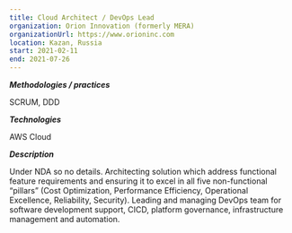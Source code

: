 ```yaml
---
title: Cloud Architect / DevOps Lead
organization: Orion Innovation (formerly MERA)
organizationUrl: https://www.orioninc.com
location: Kazan, Russia
start: 2021-02-11
end: 2021-07-26
---
```


***Methodologies / practices***

SCRUM, DDD

***Technologies***

AWS Cloud

***Description***

Under NDA so no details.
Architecting solution which address functional feature requirements and ensuring it to excel in all five non-functional “pillars” (Cost Optimization, Performance Efficiency, Operational Excellence, Reliability, Security).
Leading and managing DevOps team for software development support, CICD, platform governance, infrastructure management and automation.